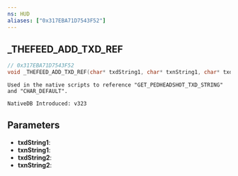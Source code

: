 ```yaml
---
ns: HUD
aliases: ["0x317EBA71D7543F52"]
---
```

## _THEFEED_ADD_TXD_REF

```c
// 0x317EBA71D7543F52
void _THEFEED_ADD_TXD_REF(char* txdString1, char* txnString1, char* txdString2, char* txnString2);
```

```
Used in the native scripts to reference "GET_PEDHEADSHOT_TXD_STRING" and "CHAR_DEFAULT".

NativeDB Introduced: v323
```

## Parameters
* **txdString1**:
* **txnString1**:
* **txdString2**:
* **txnString2**:
